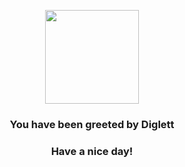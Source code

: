 <p align="center">
    <img src="https://raw.githubusercontent.com/PokeAPI/sprites/master/sprites/pokemon/50.png" width="150" height="150">
</p>
<h3 align="center">You have been greeted by  <b>Diglett</b></h3>
<h3 align="center">Have a nice day!</h3>
